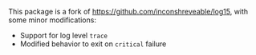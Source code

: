 This package is a fork of https://github.com/inconshreveable/log15, with some
minor modifications:

 * Support for log level `trace`
 * Modified behavior to exit on `critical` failure
